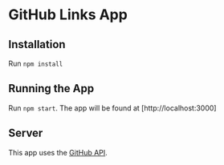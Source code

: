 # GitHub Links App

## Installation

Run `npm install`

## Running the App

Run `npm start`. The app will be found at [http://localhost:3000]

## Server

This app uses the [GitHub API](https://docs.github.com/en/rest/overview/resources-in-the-rest-api).
